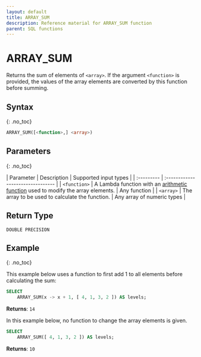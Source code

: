 ```yaml
---
layout: default
title: ARRAY_SUM
description: Reference material for ARRAY_SUM function
parent: SQL functions
---
```


# ARRAY\_SUM

Returns the sum of elements of `<array>`. If the argument `<function>` is provided, the values of the array elements are converted by this function before summing.

## Syntax
{: .no_toc}

```sql
ARRAY_SUM([<function>,] <array>)
```
## Parameters
{: .no_toc} 

| Parameter | Description | Supported input types | 
| :--------- | :-------------------------------- |
| `<function>`  | A Lambda function with an [arithmetic function](../../general-reference/operators.md#arithmetic) used to modify the array elements. | Any function | 
| `<array>`   | The array to be used to calculate the function.     | Any array of numeric types | 

## Return Type 
`DOUBLE PRECISION`

## Example
{: .no_toc}

This example below uses a function to first add 1 to all elements before calculating the sum:

```sql
SELECT
	ARRAY_SUM(x -> x + 1, [ 4, 1, 3, 2 ]) AS levels;
```

**Returns**: `14`

In this example below, no function to change the array elements is given.

```sql
SELECT
	ARRAY_SUM([ 4, 1, 3, 2 ]) AS levels;
```

**Returns**: `10`